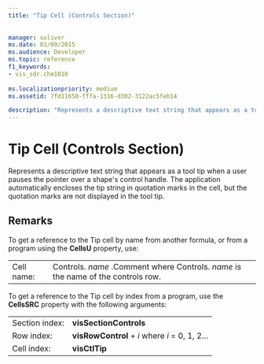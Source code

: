 ```yaml
---
title: "Tip Cell (Controls Section)"
 
 
manager: soliver
ms.date: 03/09/2015
ms.audience: Developer
ms.topic: reference
f1_keywords:
- vis_sdr.chm1010
 
ms.localizationpriority: medium
ms.assetid: 7fd11650-fffa-1316-d302-3122ac5feb14

description: "Represents a descriptive text string that appears as a tool tip when a user pauses the pointer over a shape's control handle. The application automatically encloses the tip string in quotation marks in the cell, but the quotation marks are not displayed in the tool tip."
---
```


# Tip Cell (Controls Section)

Represents a descriptive text string that appears as a tool tip when a user pauses the pointer over a shape's control handle. The application automatically encloses the tip string in quotation marks in the cell, but the quotation marks are not displayed in the tool tip.
  
## Remarks

To get a reference to the Tip cell by name from another formula, or from a program using the **CellsU** property, use: 
  
|||
|:-----|:-----|
| Cell name:  <br/> | Controls. *name* .Comment where Controls.  *name*  is the name of the controls row.  <br/> |
   
To get a reference to the Tip cell by index from a program, use the **CellsSRC** property with the following arguments: 
  
|||
|:-----|:-----|
| Section index:  <br/> |**visSectionControls** <br/> |
| Row index:  <br/> |**visRowControl** +  *i*            where  *i*  = 0, 1, 2...  <br/> |
| Cell index:  <br/> |**visCtlTip** <br/> |
   


